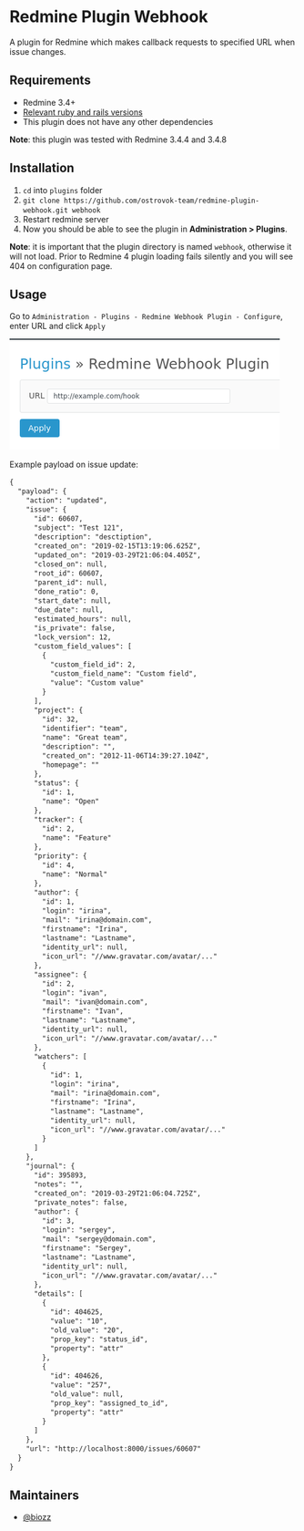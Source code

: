 # Redmine Plugin Webhook

A plugin for Redmine which makes callback requests to specified URL when issue changes.

## Requirements

- Redmine 3.4+
- [Relevant ruby and rails versions](http://www.redmine.org/projects/redmine/wiki/redmineinstall)
- This plugin does not have any other dependencies

**Note**: this plugin was tested with Redmine 3.4.4 and 3.4.8

## Installation

1. `cd` into `plugins` folder
2. `git clone https://github.com/ostrovok-team/redmine-plugin-webhook.git webhook`
4. Restart redmine server
5. Now you should be able to see the plugin in **Administration > Plugins**.

**Note**: it is important that the plugin directory is named `webhook`, otherwise it will not load. Prior to Redmine 4 plugin loading fails silently and you will see 404 on configuration page.

## Usage

Go to `Administration - Plugins - Redmine Webhook Plugin - Configure`, enter URL and click `Apply`

![Configure tab](redmine-webhook-plugin-settings.jpg)

Example payload on issue update:

```
{
  "payload": {
    "action": "updated",
    "issue": {
      "id": 60607,
      "subject": "Test 121",
      "description": "desctiption",
      "created_on": "2019-02-15T13:19:06.625Z",
      "updated_on": "2019-03-29T21:06:04.405Z",
      "closed_on": null,
      "root_id": 60607,
      "parent_id": null,
      "done_ratio": 0,
      "start_date": null,
      "due_date": null,
      "estimated_hours": null,
      "is_private": false,
      "lock_version": 12,
      "custom_field_values": [
        {
          "custom_field_id": 2,
          "custom_field_name": "Custom field",
          "value": "Custom value"
        }
      ],
      "project": {
        "id": 32,
        "identifier": "team",
        "name": "Great team",
        "description": "",
        "created_on": "2012-11-06T14:39:27.104Z",
        "homepage": ""
      },
      "status": {
        "id": 1,
        "name": "Open"
      },
      "tracker": {
        "id": 2,
        "name": "Feature"
      },
      "priority": {
        "id": 4,
        "name": "Normal"
      },
      "author": {
        "id": 1,
        "login": "irina",
        "mail": "irina@domain.com",
        "firstname": "Irina",
        "lastname": "Lastname",
        "identity_url": null,
        "icon_url": "//www.gravatar.com/avatar/..."
      },
      "assignee": {
        "id": 2,
        "login": "ivan",
        "mail": "ivan@domain.com",
        "firstname": "Ivan",
        "lastname": "Lastname",
        "identity_url": null,
        "icon_url": "//www.gravatar.com/avatar/..."
      },
      "watchers": [
        {
          "id": 1,
          "login": "irina",
          "mail": "irina@domain.com",
          "firstname": "Irina",
          "lastname": "Lastname",
          "identity_url": null,
          "icon_url": "//www.gravatar.com/avatar/..."
        }
      ]
    },
    "journal": {
      "id": 395893,
      "notes": "",
      "created_on": "2019-03-29T21:06:04.725Z",
      "private_notes": false,
      "author": {
        "id": 3,
        "login": "sergey",
        "mail": "sergey@domain.com",
        "firstname": "Sergey",
        "lastname": "Lastname",
        "identity_url": null,
        "icon_url": "//www.gravatar.com/avatar/..."
      },
      "details": [
        {
          "id": 404625,
          "value": "10",
          "old_value": "20",
          "prop_key": "status_id",
          "property": "attr"
        },
        {
          "id": 404626,
          "value": "257",
          "old_value": null,
          "prop_key": "assigned_to_id",
          "property": "attr"
        }
      ]
    },
    "url": "http://localhost:8000/issues/60607"
  }
}
```

## Maintainers

- [@biozz](https://github.com/biozz)
